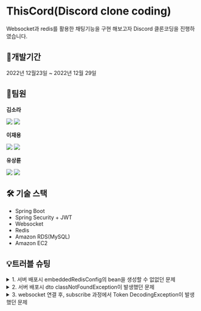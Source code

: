 # ThisCord(Discord clone coding)
Websocket과 redis를 활용한 채팅기능을 구현 해보고자 Discord 클론코딩을 진행하였습니다.

## 📆개발기간
2022년 12월23일 ~ 2022년 12월 29일

## 👯팀원
**김소라**
<p>
  
[<img src="https://img.shields.io/badge/Github-181717?style=flat-square&logo=Github&logoColor=white">](https://github.com/dev-rara)
<img src="https://img.shields.io/badge/SpringBoot-6DB33F?style=flat-square&logo=springboot&logoColor=white"/>
</p>

**이재용**
<p>
  
[<img src="https://img.shields.io/badge/Github-181717?style=flat-square&logo=Github&logoColor=white">](https://github.com/yongYong0225)
<img src="https://img.shields.io/badge/SpringBoot-6DB33F?style=flat-square&logo=springboot&logoColor=white"/>
</p>  

**유상륜**  
<p>
  
[<img src="https://img.shields.io/badge/Github-181717?style=flat-square&logo=Github&logoColor=white">](https://github.com/YOOsangryun)
<img src="https://img.shields.io/badge/SpringBoot-6DB33F?style=flat-square&logo=springboot&logoColor=white"/>
</p>

## 🛠️ 기술 스택
* Spring Boot
* Spring Security + JWT
* Websocket
* Redis
* Amazon RDS(MySQL)
* Amazon EC2
  
## 💡트러블 슈팅
<details>
<summary>1. 서버 배포시 embeddedRedisConfig의 bean을 생성할 수 없없던 문제</summary>
<br>
<div markdown="1">
<p></p>
</div>
</details>

<details>
<summary>2. 서버 배포시 dto classNotFoundException이 발생했던 문제</summary>
<br>
<div markdown="2">
<p></p>
</div>
</details>

<details>
<summary>3. websocket 연결 후, subscribe 과정에서 Token DecodingException이 발생했던 문제</summary>
<br>
<div markdown="3">
<p></p>
</div>
</details>
